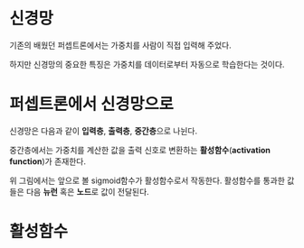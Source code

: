 # 신경망

기존의 배웠던 퍼셉트론에서는 가중치를 사람이 직접 입력해 주었다.

하지만 신경망의 중요한 특징은 가중치를 데이터로부터 자동으로 학습한다는 것이다.

# 퍼셉트론에서 신경망으로

신경망은 다음과 같이 **입력층**, **출력층**, **중간층**으로 나뉜다.



중간층에서는 가중치를 계산한 값을 출력 신호로 변환하는 **활성함수**(**activation function**)가 존재한다.



위 그림에서는 앞으로 볼 sigmoid함수가 활성함수로서 작동한다. 활성함수를 통과한 값들은 다음 **뉴런** 혹은 **노드**로 값이 전달된다.

# 활성함수

